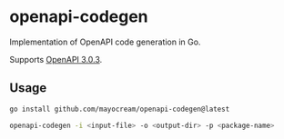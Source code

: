 # openapi-codegen

Implementation of OpenAPI code generation in Go.

Supports [OpenAPI 3.0.3](https://spec.openapis.org/oas/v3.0.3.html).

## Usage

```bash
go install github.com/mayocream/openapi-codegen@latest

openapi-codegen -i <input-file> -o <output-dir> -p <package-name>
```

